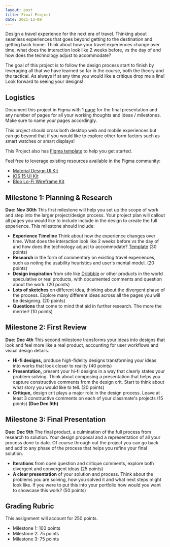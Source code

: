 ```yaml
---
layout: post
title: Final Project
date: 2021-12-09
---
```


<!-- Need to break this up into milestones for ease.. maybe a project proposal.. research.. outline of scope etc -->

Design a travel experience for the next era of travel. Thinking about seamless experiences that goes beyond getting to the destination and getting back home. Think about how your travel experiences change over time, what does the interaction look like 2 weeks before, vs the day of and how does the technology adjust to accommodate?

<!-- have a starter file ready for them -->

<!-- Travel site.. looking for a ticket to a location.. booking a ticket the in transit experience and the arrival experience -->

<!-- this will need to be a combo of mobile and desktop experience that you will define where each is -->

<!-- think about the fill capabilities of the platforms you have -->

The goal of this project is to follow the design process start to finish by leveraging all that we have learned so far in the course, both the theory and the tactical. As always if at any time you would like a critique drop me a line! Look forward to seeing your designs!

## Logistics
Document this project in Figma with 1 [page](https://help.figma.com/hc/en-us/articles/360038511293-Create-and-manage-pages) for the final presentation and any number of pages for all your working thoughts and ideas / milestones. Make sure to name your pages accordingly.

This project should cross both desktop web and mobile experiences but can go beyond that if you would like to explore other form factors such as smart watches or smart displays!

This Project also has [Figma template](https://www.figma.com/file/CRCxaNsZJ6q77zJ3C6HqCv/?node-id=0%3A1) to help you get started.

Feel free to leverage existing resources available in the Figma community:
* [Material Design UI Kit](https://www.figma.com/community/file/778763161265841481/Material-Baseline-Design-Kit)
* [iOS 15 UI Kit](https://www.figma.com/community/file/984106517828363349/iOS-15-UI-Kit-for-Figma)
* [Bloo Lo-Fi Wireframe Kit](https://www.figma.com/community/file/960058803048298115/Bloo-Lo-Fi-Wireframe-Kit)


## Milestone 1: Planning & Research
**Due: Nov 30th** This first milestone will help you set up the scope of work and step into the larger project/design process. Your project plan will callout all pages you would like to include include in the design to create the full experience. This milestone should include:
<!-- What mode of transportation do you want to design for?
<!-- story board the full experience -->
* **Experience Timeline** Think about how the experience changes over time. What does the interaction look like 2 weeks before vs the day of and how does the technology adjust to accommodate? [Template](https://www.figma.com/file/CRCxaNsZJ6q77zJ3C6HqCv/Final-Project-Template?node-id=2%3A2) (30 points)
* **Research** in the form of commentary on existing travel experiences, such as noting the usability heuristics and user's mental model. (20 points)
* **Design inspiration** from site like [Dribbble](https://dribbble.com) or other products in the world speculative or real products, with documented comments and question about the work. (20 points)
* **Lots of sketches** on different idea, thinking about the divergent phase of the process. Explore many different ideas across all the pages you will be designing. (20 points)
* **Questions** that come to mind that aid in further research. The more the merrier! (10 points)

## Milestone 2: First Review
**Due: Dec 4th** This second milestone transforms your ideas into designs that look and feel more like a real product, accounting for user workflows and visual design details.

* **Hi-fi designs,** produce high-fidelity designs transforming your ideas into works that look closer to reality (40 points)
* **Presentation,** present your hi-fi designs in a way that clearly states your problem solving. Think about composing a presentation that helps you capture constructive comments from the design crit. Start to think about what story you would like to tell. (20 points)
* **Critique,** design crit plays a major role in the design process. Leave at least 3 constructive comments on each of your classmate's projects (15 points) **(Due Dec 5th)**

## Milestone 3: Final Presentation
**Due: Dec 9th** The final product, a culmination of the full process from research to solution. Your design proposal and a representation of all your process done to date. Of course through out the project you can go back and add to any phase of the process that helps you refine your final solution.

* **Iterations** from open question and critique comments, explore both divergent and convergent ideas (25 points)
* **A clear presentation** of your solution and process. Think about the problems you are solving, how you solved it and what next steps might look like. If you were to put this into your portfolio how would you want to showcase this work? (50 points)

<!-- Final designs and a presentation -->
<!-- digital showcase?? -->

## Grading Rubric

This assignment will account for 250 points.
* Milestone 1: 100 points
* Milestone 2: 75 points
* Milestone 3: 75 points
